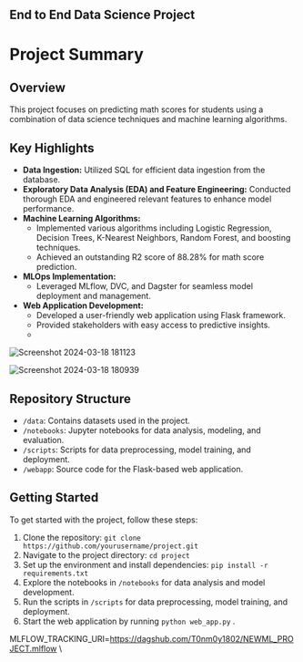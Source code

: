 ## End to End Data Science Project
# Project Summary

## Overview
This project focuses on predicting math scores for students using a combination of data science techniques and machine learning algorithms.

## Key Highlights
- **Data Ingestion:** Utilized SQL for efficient data ingestion from the database.
- **Exploratory Data Analysis (EDA) and Feature Engineering:** Conducted thorough EDA and engineered relevant features to enhance model performance.
- **Machine Learning Algorithms:**
  - Implemented various algorithms including Logistic Regression, Decision Trees, K-Nearest Neighbors, Random Forest, and boosting techniques.
  - Achieved an outstanding R2 score of 88.28% for math score prediction.
- **MLOps Implementation:**
  - Leveraged MLflow, DVC, and Dagster for seamless model deployment and management.
- **Web Application Development:**
  - Developed a user-friendly web application using Flask framework.
  - Provided stakeholders with easy access to predictive insights.
  - 
![Screenshot 2024-03-18 181123 ](https://github.com/T0nm0y1802/Students_performance_predictor/assets/110462403/a0b93443-e418-4845-814f-48ada669cc0e)

 ![Screenshot 2024-03-18 180939](https://github.com/T0nm0y1802/Students_performance_predictor/assets/110462403/0478d86b-c360-4b66-b7aa-286a3d22d039)




## Repository Structure
- `/data`: Contains datasets used in the project.
- `/notebooks`: Jupyter notebooks for data analysis, modeling, and evaluation.
- `/scripts`: Scripts for data preprocessing, model training, and deployment.
- `/webapp`: Source code for the Flask-based web application.

## Getting Started
To get started with the project, follow these steps:
1. Clone the repository: `git clone https://github.com/yourusername/project.git`
2. Navigate to the project directory: `cd project`
3. Set up the environment and install dependencies: `pip install -r requirements.txt`
4. Explore the notebooks in `/notebooks` for data analysis and model development.
5. Run the scripts in `/scripts` for data preprocessing, model training, and deployment.
6. Start the web application by running `python web_app.py` .


MLFLOW_TRACKING_URI=https://dagshub.com/T0nm0y1802/NEWML_PROJECT.mlflow \

